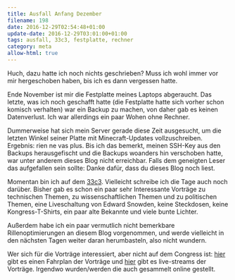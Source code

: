 ```yaml
---
title: Ausfall Anfang Dezember
filename: 198
date: 2016-12-29T02:54:48+01:00
update-date: 2016-12-29T03:01:00+01:00
tags: ausfall, 33c3, festplatte, rechner
category: meta
allow-html: true
---
```

<p>Huch, dazu hatte ich noch nichts geschrieben? Muss ich wohl immer vor mir hergeschoben haben, bis ich es dann vergessen hatte.</p>
<p>Ende November ist mir die Festplatte meines Laptops abgeraucht. Das letzte, was ich noch geschafft hatte (die Festplatte hatte sich vorher schon komisch verhalten) war ein Backup zu machen, von daher gab es keinen Datenverlust. Ich war allerdings ein paar Wohen ohne Rechner.</p>
<p>Dummerweise hat sich mein Server gerade diese Zeit ausgesucht, um die letzten Winkel seiner Platte mit Minecraft-Updates vollzuschreiben. Ergebnis: rien ne vas plus. Bis ich das bemerkt, meinen SSH-Key aus den Backups herausgefischt und die Backups woanders hin verschoben hatte, war unter anderem dieses Blog nicht erreichbar. Falls dem geneigten Leser das aufgefallen sein sollte: Danke dafür, dass du dieses Blog noch liest.</p>
<p>Momentan bin ich auf dem <a href="https://events.ccc.de/tag/33c3/">33c3</a>. Vielleicht schreibe ich die Tage auch noch darüber. Bisher gab es schon ein paar sehr Interessante Vorträge zu technischen Themen, zu wissenschaftlichen Themen und zu politischen Themen, eine Liveschaltung von Edward Snowden, keine Steckdosen, keine Kongress-T-Shirts, ein paar alte Bekannte und viele bunte Lichter.</p>

<p>Außerdem habe ich ein paar vermutlich nicht bemerkbare Rillenoptimierungen an diesem Blog vorgenommen, und werde vielleicht in den nächsten Tagen weiter daran herumbasteln, also nicht wundern.</p>

<p>Wer sich für die Vorträge interessiert, aber nicht auf dem Congress ist: <a href="https://fahrplan.events.ccc.de/congress/2016/Fahrplan/">hier</a> gibt es einen Fahrplan der Vorträge und <a href="https://streaming.media.ccc.de/33c3/">hier</a> gibt es live-streams der Vorträge. Irgendwo wurden/werden die auch gesammelt online gestellt.</p>
